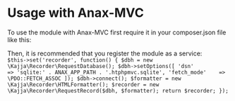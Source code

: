 Usage with Anax-MVC
===================

To use the module with Anax-MVC first require it in your composer.json file like this:


Then, it is recommended that you register the module as a service:
`        $this->set('recorder', function() {
            $dbh = new \Kajja\Recorder\RequestDatabase();
            $dbh->setOptions([
                'dsn'           => 'sqlite:' . ANAX_APP_PATH . '.htphpmvc.sqlite',
                'fetch_mode'    => \PDO::FETCH_ASSOC
                ]);
            $dbh->connect();
            $formatter = new \Kajja\Recorder\HTMLFormatter();
            $recorder = new \Kajja\Recorder\RequestRecord($dbh, $formatter);
            return $recorder;
        });
`